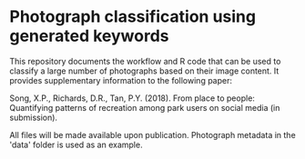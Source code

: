 # Photograph classification using generated keywords

This repository documents the workflow and R code that can be used to classify a large number of photographs based on their image content. It provides supplementary information to the following paper:  

Song, X.P., Richards, D.R., Tan, P.Y. (2018). From place to people: Quantifying patterns of recreation among park users on social media (in submission).

All files will be made available upon publication. Photograph metadata in the 'data' folder is used as an example. 

